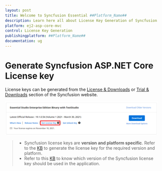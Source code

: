 ```yaml
---
layout: post
title: Welcome to Syncfusion Essential ##Platform_Name##
description: Learn here all about License Key Generation of Syncfusion Essential ##Platform_Name## controls which is powered by Essential JS2.
platform: ej2-asp-core-mvc
control: License Key Generation
publishingplatform: ##Platform_Name##
documentation: ug
---
```


# Generate Syncfusion ASP.NET Core License key

License keys can be generated from the [License & Downloads](https://syncfusion.com/account/downloads) or [Trial & Downloads](https://www.syncfusion.com/account/manage-trials/downloads) section of the Syncfusion website.

![Get Community License Key](images/get-community-license-key.png)

> * Syncfusion license keys are **version and platform specific**. Refer to the [KB](https://www.syncfusion.com/kb/8976/how-to-generate-license-key-for-licensed-products) to generate the license key for the required version and platform.
> * Refer to this [KB](https://www.syncfusion.com/kb/8951/which-version-syncfusion-license-key-should-i-use-in-my-application) to know which version of the Syncfusion license key should be used in the application.